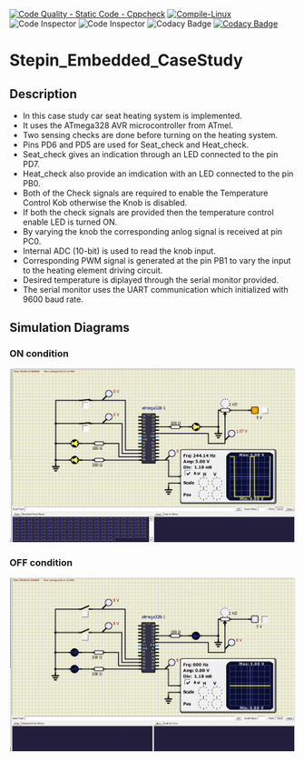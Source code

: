 [![Code Quality - Static Code - Cppcheck](https://github.com/GudimetlaSaiSatish/Stepin_Embedded_CaseStudy/actions/workflows/cppcheck.yml/badge.svg)](https://github.com/GudimetlaSaiSatish/Stepin_Embedded_CaseStudy/actions/workflows/cppcheck.yml)
[![Compile-Linux](https://github.com/GudimetlaSaiSatish/Stepin_Embedded_CaseStudy/actions/workflows/compile.yml/badge.svg)](https://github.com/GudimetlaSaiSatish/Stepin_Embedded_CaseStudy/actions/workflows/compile.yml)
![Code Inspector](https://www.code-inspector.com/project/28673/score/svg)
![Code Inspector](https://www.code-inspector.com/project/28673/status/svg)
![Codacy Badge](https://app.codacy.com/project/badge/Grade/48e7bd54eb0a4dcabcccdd767f74c788)
[![Codacy Badge](https://app.codacy.com/project/badge/Grade/48e7bd54eb0a4dcabcccdd767f74c788)](https://www.codacy.com/gh/GudimetlaSaiSatish/Stepin_Embedded_CaseStudy/dashboard?utm_source=github.com&amp;utm_medium=referral&amp;utm_content=GudimetlaSaiSatish/Stepin_Embedded_CaseStudy&amp;utm_campaign=Badge_Grade)

# Stepin_Embedded_CaseStudy
## Description
-    In this case study car seat heating system is implemented.
-    It uses the ATmega328 AVR microcontroller from ATmel.
-    Two sensing checks are done before turning on the heating system.
-    Pins PD6 and PD5 are used for Seat_check and Heat_check.
-    Seat_check gives an indication through an LED connected to the pin PD7.
-    Heat_check also provide an imdication with an LED connected to the pin PB0.
-    Both of the Check signals are required to enable the Temperature Control Kob otherwise the Knob is disabled.
-    If both the check signals are provided then the temperature control enable LED is turned ON.
-    By varying the knob the corresponding anlog signal is received at pin PC0.
-    Internal ADC (10-bit) is used to read the knob input.
-    Corresponding PWM signal is generated at the pin PB1 to vary the input to the heating element driving circuit.
-    Desired temperature is diplayed through the serial monitor provided.
-    The serial monitor uses the UART communication which initialized with 9600 baud rate.
## Simulation Diagrams
### ON condition
![ON](https://github.com/GudimetlaSaiSatish/Stepin_Embedded_CaseStudy/blob/main/2_Architecture/Final_ON.png)
### OFF condition
![OFF](https://github.com/GudimetlaSaiSatish/Stepin_Embedded_CaseStudy/blob/main/2_Architecture/Final_OFF.png)

